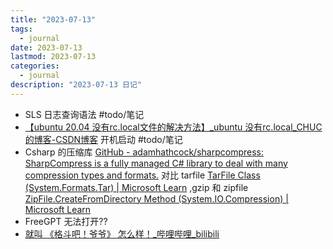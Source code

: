 ```yaml
---
title: "2023-07-13"
tags:
  - journal
date: 2023-07-13
lastmod: 2023-07-13
categories:
  - journal
description: "2023-07-13 日记"
---
```



- SLS 日志查询语法 #todo/笔记
- [【ubuntu 20.04 没有rc.local文件的解决方法】\_ubuntu 没有rc.local\_CHUC的博客-CSDN博客](https://blog.csdn.net/qq_39809339/article/details/126615591) 开机启动 #todo/笔记
- Csharp 的压缩库 [GitHub - adamhathcock/sharpcompress: SharpCompress is a fully managed C# library to deal with many compression types and formats.](https://github.com/adamhathcock/sharpcompress) 对比 tarfile [TarFile Class (System.Formats.Tar) | Microsoft Learn](https://learn.microsoft.com/en-us/dotnet/api/system.formats.tar.tarfile?view=net-7.0) ,gzip 和 zipfile [ZipFile.CreateFromDirectory Method (System.IO.Compression) | Microsoft Learn](https://learn.microsoft.com/en-us/dotnet/api/system.io.compression.zipfile.createfromdirectory?view=net-7.0)
- FreeGPT 无法打开??
- [就叫 《格斗吧！爷爷》 怎么样！\_哔哩哔哩\_bilibili](https://www.bilibili.com/video/BV1go4y177i7/?vd_source=3f8a7a9cfa796e140d94e90eb3af4c90)
